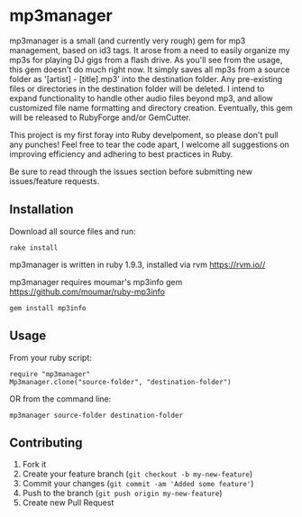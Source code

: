 # mp3manager

mp3manager is a small (and currently very rough) gem for mp3 management, based on id3 tags.
It arose from a need to easily organize my mp3s for playing DJ gigs from a flash drive.
As you'll see from the usage, this gem doesn't do much right now.
It simply saves all mp3s from a source folder as '[artist] - [title].mp3' into the destination folder. Any pre-existing files or directories in the destination folder will be deleted.
I intend to expand functionality to handle other audio files beyond mp3, and allow customized file name formatting and directory creation. Eventually, this gem will be released to RubyForge and/or GemCutter.

This project is my first foray into Ruby develpoment, so please don't pull any punches! Feel free to tear the code apart, I welcome all suggestions on improving efficiency and adhering to best practices in Ruby.

Be sure to read through the issues section before submitting new issues/feature requests.

## Installation

Download all source files and run:

	rake install

mp3manager is written in ruby 1.9.3, installed via rvm
https://rvm.io//

mp3manager requires moumar's mp3info gem
https://github.com/moumar/ruby-mp3info

	gem install mp3info

## Usage

From your ruby script:

	require "mp3manager"
	Mp3manager.clone("source-folder", "destination-folder")

OR from the command line:

	mp3manager source-folder destination-folder

## Contributing

1. Fork it
2. Create your feature branch (`git checkout -b my-new-feature`)
3. Commit your changes (`git commit -am 'Added some feature'`)
4. Push to the branch (`git push origin my-new-feature`)
5. Create new Pull Request